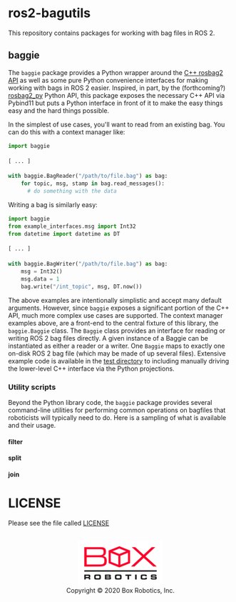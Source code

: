 ros2-bagutils
=============
This repository contains packages for working with bag files in ROS 2.

baggie
------
The `baggie` package provides a Python wrapper around the [C++ rosbag2
API](https://github.com/ros2/rosbag2/tree/master/rosbag2_cpp) as well as some
pure Python convenience interfaces for making working with bags in ROS 2
easier. Inspired, in part, by the (forthcoming?)
[rosbag2_py](https://github.com/ros2/rosbag2/pull/308/files) Python API, this
package exposes the necessary C++ API via Pybind11 but puts a Python interface
in front of it to make the easy things easy and the hard things possible.

In the simplest of use cases, you'll want to read from an existing bag. You can
do this with a context manager like:

```python
import baggie

[ ... ]

with baggie.BagReader("/path/to/file.bag") as bag:
    for topic, msg, stamp in bag.read_messages():
      # do something with the data
```

Writing a bag is similarly easy:

```python
import baggie
from example_interfaces.msg import Int32
from datetime import datetime as DT

[ ... ]

with baggie.BagWriter("/path/to/file.bag") as bag:
    msg = Int32()
    msg.data = 1
    bag.write("/int_topic", msg, DT.now())
```

The above examples are intentionally simplistic and accept many default
arguments. However, since `baggie` exposes a significant portion of the C++
API, much more complex use cases are supported. The context manager examples
above, are a front-end to the central fixture of this library, the
`baggie.Baggie` class. The `Baggie` class provides an interface for reading or
writing ROS 2 bag files directly. A given instance of a Baggie can be
instantiated as either a reader or a writer. One `Baggie` maps to exactly one
on-disk ROS 2 bag file (which may be made of up several files). Extensive
example code is available in the [test directory](./baggie/test/) to including
manually driving the lower-level C++ interface via the Python projections.

### Utility scripts
Beyond the Python library code, the `baggie` package provides several
command-line utilities for performing common operations on bagfiles that
roboticists will typically need to do. Here is a sampling of what is available
and their usage.

#### filter

#### split

#### join

LICENSE
=======
Please see the file called [LICENSE](LICENSE)

<p align="center">
  <br/>
  <img src="baggie/doc/figures/box-logo.png"/>
  <br/>
  Copyright &copy; 2020 Box Robotics, Inc.
</p>
